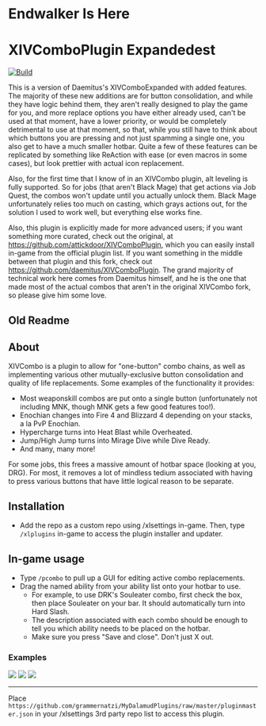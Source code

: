 # Endwalker Is Here

# XIVComboPlugin Expandedest

[![Build](https://github.com/grammernatzi/XIVComboPlugin/actions/workflows/build.yml/badge.svg)](https://github.com/grammernatzi/XIVComboPlugin/actions/workflows/build.yml)

This is a version of Daemitus's XIVComboExpanded with added features. The majority of these new additions are for button consolidation, and while they have logic behind them, they aren't really designed to play the game for you, and more replace options you have either already used, can't be used at that moment, have a lower priority, or would be completely detrimental to use at that moment, so that, while you still have to think about which buttons you are pressing and not just spamming a single one, you also get to have a much smaller hotbar. Quite a few of these features can be replicated by something like ReAction with ease (or even macros in some cases), but look prettier with actual icon replacement.

Also, for the first time that I know of in an XIVCombo plugin, alt leveling is fully supported. So for jobs (that aren't Black Mage) that get actions via Job Quest, the combos won't update until you actually unlock them. Black Mage unfortunately relies too much on casting, which grays actions out, for the solution I used to work well, but everything else works fine.

Also, this plugin is explicitly made for more advanced users; if you want something more curated, check out the original, at https://github.com/attickdoor/XIVComboPlugin, which you can easily install in-game from the official plugin list. If you want something in the middle between that plugin and this fork, check out https://github.com/daemitus/XIVComboPlugin. The grand majority of technical work here comes from Daemitus himself, and he is the one that made most of the actual combos that aren't in the original XIVCombo fork, so please give him some love.

## Old Readme

## About
XIVCombo is a plugin to allow for "one-button" combo chains, as well as implementing various other mutually-exclusive button consolidation and quality of life replacements. Some examples of the functionality it provides:
* Most weaponskill combos are put onto a single button (unfortunately not including MNK, though MNK gets a few good features too!).
* Enochian changes into Fire 4 and Blizzard 4 depending on your stacks, a la PvP Enochian.
* Hypercharge turns into Heat Blast while Overheated.
* Jump/High Jump turns into Mirage Dive while Dive Ready.
* And many, many more!

For some jobs, this frees a massive amount of hotbar space (looking at you, DRG). For most, it removes a lot of mindless tedium associated with having to press various buttons that have little logical reason to be separate.

## Installation
* Add the repo as a custom repo using /xlsettings in-game. Then, type `/xlplugins` in-game to access the plugin installer and updater. 

## In-game usage
* Type `/pcombo` to pull up a GUI for editing active combo replacements.
* Drag the named ability from your ability list onto your hotbar to use.
  * For example, to use DRK's Souleater combo, first check the box, then place Souleater on your bar. It should automatically turn into Hard Slash.
  * The description associated with each combo should be enough to tell you which ability needs to be placed on the hotbar.
  * Make sure you press "Save and close". Don't just X out.
### Examples
![](https://github.com/attickdoor/xivcomboplugin/raw/master/res/souleater_combo.gif)
![](https://github.com/attickdoor/xivcomboplugin/raw/master/res/hypercharge_heat_blast.gif)
![](https://github.com/attickdoor/xivcomboplugin/raw/master/res/eno_swap.gif)

---

Place `https://github.com/grammernatzi/MyDalamudPlugins/raw/master/pluginmaster.json` in your /xlsettings 3rd party repo list to access this plugin.
